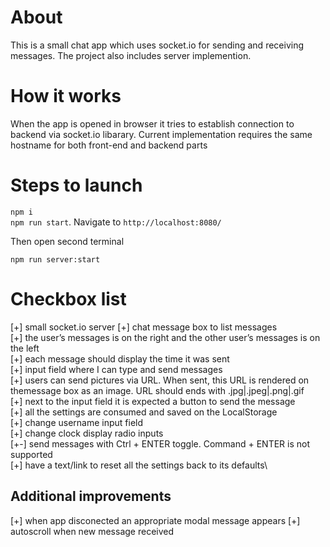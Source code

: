 # About
This is a small chat app which uses socket.io for sending and receiving messages. The project also includes server implemention.
# How it works
When the app is opened in browser it tries to establish connection to backend via socket.io libarary. Current implementation requires the same hostname for both front-end and backend parts
# Steps to launch
`npm i`\
`npm run start`. Navigate to `http://localhost:8080/`

Then open second terminal

`npm run server:start`
# Checkbox list
[+] small socket.io server
[+] chat message box to list messages\
[+] the user’s messages is on the right and the other user’s messages is on the left\
[+] each message should display the time it was sent\
[+] input field where I can type and send messages\
[+] users can send pictures via URL. When sent, this URL is rendered on themessage box as an image. URL should ends with .jpg|.jpeg|.png|.gif\
[+] next to the input field it is expected a button to send the message\
[+] all the settings are consumed and saved on the LocalStorage\
[+] change username input field\
[+] change clock display radio inputs\
[+-] send messages with Ctrl + ENTER toggle. Command + ENTER is not supported\
[+] have a text/link to reset all the settings back to its defaults\
## Additional improvements
[+] when app disconected an appropriate modal message appears
[+] autoscroll when new message received
